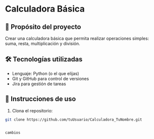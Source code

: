 # Calculadora Básica

## 📌 Propósito del proyecto
Crear una calculadora básica que permita realizar operaciones simples: suma, resta, multiplicación y división.

## 🛠 Tecnologías utilizadas
- Lenguaje: Python (o el que elijas)
- Git y GitHub para control de versiones
- Jira para gestión de tareas

## 🚀 Instrucciones de uso
1. Clona el repositorio:
```bash
git clone https://github.com/tuUsuario/Calculadora_TuNombre.git


cambios